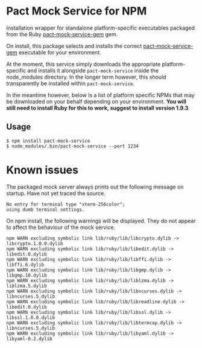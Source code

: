 # Pact Mock Service for NPM

Installation wrapper for standalone platform-specific executables packaged from the Ruby [pact-mock-service-gem] gem. 

On install, this package selects and installs the correct [pact-mock-service-gem] executable for your environment.

At the moment, this service simply downloads the appropriate platform-specific and installs it alongside `pact-mock-service` inside the node_modules directory. In the longer term however, this should transparently be installed within `pact-mock-service`.

In the meantime however, below is a list of platform specific NPMs that may be downloaded on your behalf depending on your environment.  **You will still need to install Ruby for this to work, suggest to install version 1.9.3**.

## Usage

    $ npm install pact-mock-service	
    $ node_modules/.bin/pact-mock-service --port 1234

# Known issues

The packaged mock server always prints out the following message on startup. Have not yet traced the source.

```
No entry for terminal type "xterm-256color";
using dumb terminal settings.
```

On npm install, the following warnings will be displayed. They do not appear to affect the behaviour of the mock service.

```
npm WARN excluding symbolic link lib/ruby/lib/libcrypto.dylib -> libcrypto.1.0.0.dylib
npm WARN excluding symbolic link lib/ruby/lib/libedit.dylib -> libedit.0.dylib
npm WARN excluding symbolic link lib/ruby/lib/libffi.dylib -> libffi.6.dylib
npm WARN excluding symbolic link lib/ruby/lib/libgmp.dylib -> libgmp.10.dylib
npm WARN excluding symbolic link lib/ruby/lib/liblzma.dylib -> liblzma.5.dylib
npm WARN excluding symbolic link lib/ruby/lib/libncurses.dylib -> libncurses.5.dylib
npm WARN excluding symbolic link lib/ruby/lib/libreadline.dylib -> libedit.0.dylib
npm WARN excluding symbolic link lib/ruby/lib/libssl.dylib -> libssl.1.0.0.dylib
npm WARN excluding symbolic link lib/ruby/lib/libtermcap.dylib -> libncurses.5.dylib
npm WARN excluding symbolic link lib/ruby/lib/libyaml.dylib -> libyaml-0.2.dylib
```


[pact-mock-service-gem]: https://github.com/bethesque/pact-mock_service

